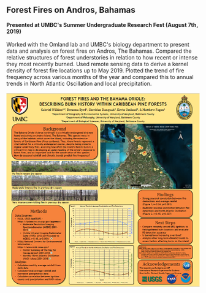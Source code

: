 ## Forest Fires on Andros, Bahamas
**Presented at UMBC's Summer Undergraduate Research Fest (August 7th, 2019)**
<br><br>
Worked with the Omland lab and UMBC's biology department to present data and analysis on forest fires on Andros, The Bahamas.
Compared the relative structures of forest understories in relation to how recent or intense they most recently burned.
Used remote sensing data to derive a kernel density of forest fire locations up to May 2019.
Plotted the trend of fire frequency across various months of the year and compared this to annual trends in North Atlantic Oscillation and local precipitation.
<br><br>
<img src="images/burn_poster.PNG?raw=true"/>
